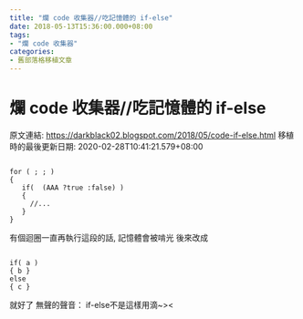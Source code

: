 ```yaml
---
title: "爛 code 收集器//吃記憶體的 if-else"
date: 2018-05-13T15:36:00.000+08:00
tags: 
- "爛 code 收集器"
categories:
- 舊部落格移植文章
---
```


# 爛 code 收集器//吃記憶體的 if-else

原文連結: https://darkblack02.blogspot.com/2018/05/code-if-else.html
移植時的最後更新日期: 2020-02-28T10:41:21.579+08:00

 <pre class="prettyprint"><code class="language-cpp"><br />for ( ; ; )<br />{<br />   if(  (AAA ?true :false) )<br />   {<br />     //...<br />   }<br />}<br /></code></pre> 有個迴圈一直再執行這段的話, 記憶體會被啃光  後來改成  <pre class="prettyprint"><code class="language-cpp"><br />if( a )<br />{ b }<br />else<br />{ c }<br /></code></pre> 就好了  無聲的聲音： if-else不是這樣用滴~>< 
